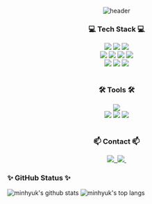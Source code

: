 <div align="center">

![header](https://capsule-render.vercel.app/api?type=venom&height=200&color=gradient&text=Min-Hyuk%20%20Shin&textBg=false&fontSize=70&fontAlign=50&fontAlignY=50&animation=twinkling&desc=I%20find%20joy%20in%20what%20I%20do🎉&descAlignY=78&descAlign=62&descSize=17&reversal=false)
<br />

  <h3>💻 Tech Stack 💻</h3>
  <div align="center">
    <img src="https://img.shields.io/badge/Typescript-3178C6?style=flat&logo=Typescript&logoColor=white"/>
    <img src="https://img.shields.io/badge/Next.js-000000?style=flat&logo=Next.js&logoColor=white"/>
    <img src="https://img.shields.io/badge/React.js-61DAFB?style=flat&logo=React&logoColor=black"/>
    <br />
    <img src="https://img.shields.io/badge/TailwindCSS-06B6D4?style=flat&logo=Tailwind CSS&logoColor=white"/>
    <img src="https://img.shields.io/badge/HTML5-E34F26?style=flat&logo=html5&logoColor=white"/>
    <img src="https://img.shields.io/badge/CSS3-1572B6?style=flat&logo=css3&logoColor=white"/>
    <img src="https://img.shields.io/badge/Javascript-F7DF1E?style=flat&logo=Javascript&logoColor=white"/>
    <br />
    <img src="https://img.shields.io/badge/React-Query-FF4154?style=flat&logo=ReactQuery&logoColor=white"/>
    <img src="https://img.shields.io/badge/Zustand-007ACC?style=flat&logo=react&logoColor=white"/>
    <img src="https://img.shields.io/badge/Supabase-3ECF8E?style=flat&logo=supabase&logoColor=white"/>
  </div>
  <br>

  <h3>🛠 Tools 🛠</h3>
  <div align="center">
    <img src="https://img.shields.io/badge/Visual%20Studio%20Code-007ACC?style=flat&logo=visual-studio-code&logoColor=white"/>
    <br />
    <img src="https://img.shields.io/badge/GitHub-181717?style=flat=&logo=GitHub&logoColor=white"/>
    <img src="https://img.shields.io/badge/Notion-000000?style=flat&logo=notion&logoColor=white">
    <img src="https://img.shields.io/badge/Figma-F24E1E.svg?style=flat&logo=figma&logoColor=white"/>
  </div>
  <br>

  <h3>📫 Contact 📫</h3>
<div align="center">
  <a href="mailto:afs_style@naver.com">
    <img
      src="https://img.shields.io/badge/afs_style@naver.com-0078D4?style=flat&logo=microsoftoutlook&logoColor=white"/>&nbsp
  </a>
  <a href="https://blog.naver.com/afs_style">
    <img
      src="https://img.shields.io/badge/blog-03C75A?style=flat&logo=naver&logoColor=white"/>&nbsp
  </a>
</div>
  
</div>

  <h3>✨ GitHub Status ✨</h3>
  
  ![minhyuk's github stats](https://github-readme-stats.vercel.app/api?username=shin-minhyuk&show_icons=true&count_private=true&theme=vue)
  ![minhyuk's top langs](https://github-readme-stats.vercel.app/api/top-langs/?username=shin-minhyuk&layout=compact&count_private=true&theme=vue&langs_count=8&exclude_repo=boramboram_hackaton,WebPub_Array)
  <br>
</div>


